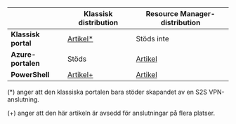 |  | **Klassisk distribution**  | **Resource Manager-distribution** |
|----------------------------------------|--------------|----------------------|
| **Klassisk portal**                     |[Artikel*](../articles/vpn-gateway/vpn-gateway-site-to-site-create.md) |  Stöds inte |
| **Azure-portalen**                       | Stöds               | [Artikel](vpn-gateway-howto-site-to-site-resource-manager-portal.md)|
| **PowerShell**               |[Artikel+](..articles/vpn-gateway/vpn-gateway-multi-site.md)          | [Artikel](..articles/vpn-gateway/vpn-gateway-create-site-to-site-rm-powershell.md)| 

(*) anger att den klassiska portalen bara stöder skapandet av en S2S VPN-anslutning.

(+) anger att den här artikeln är avsedd för anslutningar på flera platser.



<!--HONumber=Jun16_HO2-->


